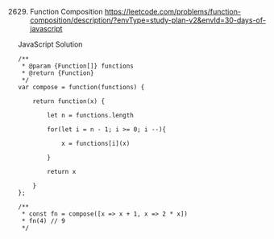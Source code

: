2629. Function Composition
https://leetcode.com/problems/function-composition/description/?envType=study-plan-v2&envId=30-days-of-javascript

JavaScript Solution
```
/**
 * @param {Function[]} functions
 * @return {Function}
 */
var compose = function(functions) {
    
    return function(x) {

        let n = functions.length

        for(let i = n - 1; i >= 0; i --){

            x = functions[i](x)
            
        }
        
        return x

    }
};

/**
 * const fn = compose([x => x + 1, x => 2 * x])
 * fn(4) // 9
 */
```
